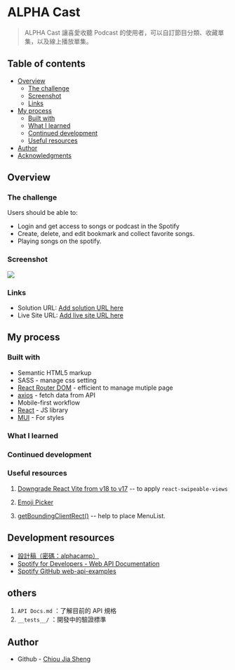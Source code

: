 # ALPHA Cast

> ALPHA Cast 讓喜愛收聽 Podcast 的使用者，可以自訂節目分類、收藏單集，以及線上播放單集。

## Table of contents

- [Overview](#overview)
  - [The challenge](#the-challenge)
  - [Screenshot](#screenshot)
  - [Links](#links)
- [My process](#my-process)
  - [Built with](#built-with)
  - [What I learned](#what-i-learned)
  - [Continued development](#continued-development)
  - [Useful resources](#useful-resources)
- [Author](#author)
- [Acknowledgments](#acknowledgments)

## Overview

### The challenge

Users should be able to:

- Login and get access to songs or podcast in the Spotify
- Create, delete, and edit bookmark and collect favorite songs.
- Playing songs on the spotify.

### Screenshot

![](./screenshot.jpg)

### Links

- Solution URL: [Add solution URL here](https://your-solution-url.com)
- Live Site URL: [Add live site URL here](https://your-live-site-url.com)

## My process

### Built with

- Semantic HTML5 markup
- SASS - manage css setting
- [React Router DOM](https://reactrouter.com/en/main) - efficient to manage mutiple page
- [axios](https://www.npmjs.com/package/axios) - fetch data from API
- Mobile-first workflow
- [React](https://reactjs.org/) - JS library
- [MUI](https:mui.com/) - For styles

### What I learned

### Continued development

### Useful resources

1. [Downgrade React Vite from v18 to v17](https://dev.to/ifeanyichima/how-to-downgrade-from-react-18-to-1702-818) -- to apply `react-swipeable-views`
2. [Emoji Picker](https://www.npmjs.com/package/emoji-picker-react)

3. [getBoundingClientRect()](https://developer.mozilla.org/en-US/docs/Web/API/Element/getBoundingClientRect) -- help to place MenuList.

## Development resources

- [設計稿（密碼：alphacamp）](https://www.figma.com/file/yRwY6jkmQbysRBIqr7A0bv/Capstone-Podcast?type=design&node-id=0-1&mode=design)
- [Spotify for Developers - Web API Documentation](https://developer.spotify.com/documentation/web-api)
- [Spotify GitHub web-api-examples](https://github.com/spotify/web-api-examples)

## others

1.  `API Docs.md` ：了解目前的 API 規格
2.  `__tests__/` ：開發中的驗證標準

## Author

- Github - [Chiou Jia Sheng](https://github.com/Chious)
